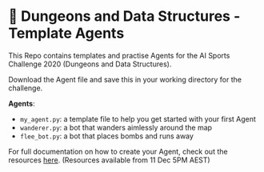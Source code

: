 # 🐉 Dungeons and Data Structures - Template Agents
This Repo contains templates and practise Agents for the AI Sports Challenge 2020 (Dungeons and Data Structures).

Download the Agent file and save this in your working directory for the challenge.

**Agents**:
- `my_agent.py`: a template file to help you get started with your first Agent
- `wanderer.py`: a bot that wanders aimlessly around the map
- `flee_bot.py`: a bot that places bombs and runs away

For full documentation on how to create your Agent, check out the resources [here](https://bit.ly/aisportschallenge). (Resources available from 11 Dec 5PM AEST)

